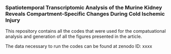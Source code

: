 ### Spatiotemporal Transcriptomic Analysis of the Murine Kidney Reveals Compartment-Specific Changes During Cold Ischemic Injury

This repository contains all the codes that were used for the compatuational analysis and
generation of all the figures presented in the article.

The data necessary to run the codes can be found at zenodo ID: xxxx
